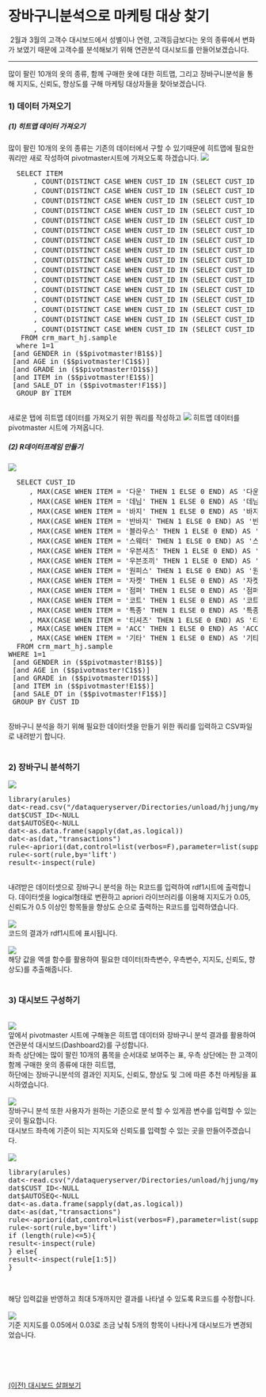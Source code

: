 
# 장바구니분석으로 마케팅 대상 찾기


&nbsp;2월과 3월의 고객수 대시보드에서 성별이나 연령, 고객등급보다는 옷의 종류에서 변화가 보였기 때문에 고객수를 분석해보기 위해 연관분석 대시보드를 만들어보겠습니다.

---

많이 팔린 10개의 옷의 종류, 함께 구매한 옷에 대한 히트맵, 그리고 장바구니분석을 통해 지지도, 신뢰도, 향상도를 구해 마케팅 대상자들을 찾아보겠습니다.

<h3>1) 데이터 가져오기</h3>
<h5>(1) 히트맵 데이터 가져오기</h5>
많이 팔린 10개의 옷의 종류는 기존의 데이터에서 구할 수 있기때문에 히트맵에 필요한 쿼리만 새로 작성하여 pivotmaster시트에 가져오도록 하겠습니다.
<img src="https://user-images.githubusercontent.com/57983744/204942655-42309db2-3782-4dc8-a2a4-61d3d2820d31.png">
<br>
<pre>
  SELECT ITEM
      , COUNT(DISTINCT CASE WHEN CUST_ID IN (SELECT CUST_ID FROM crm_mart_hj.sample WHERE ITEM = 'ACC' GROUP BY CUST_ID) THEN CUST_ID ELSE NULL END) AS ACC
      , COUNT(DISTINCT CASE WHEN CUST_ID IN (SELECT CUST_ID FROM crm_mart_hj.sample WHERE ITEM = '기타' GROUP BY CUST_ID) THEN CUST_ID ELSE NULL END) AS 기타
      , COUNT(DISTINCT CASE WHEN CUST_ID IN (SELECT CUST_ID FROM crm_mart_hj.sample WHERE ITEM = '다운' GROUP BY CUST_ID) THEN CUST_ID ELSE NULL END) AS 다운
      , COUNT(DISTINCT CASE WHEN CUST_ID IN (SELECT CUST_ID FROM crm_mart_hj.sample WHERE ITEM = '데님' GROUP BY CUST_ID) THEN CUST_ID ELSE NULL END) AS 데님
      , COUNT(DISTINCT CASE WHEN CUST_ID IN (SELECT CUST_ID FROM crm_mart_hj.sample WHERE ITEM = '바지' GROUP BY CUST_ID) THEN CUST_ID ELSE NULL END) AS 바지
      , COUNT(DISTINCT CASE WHEN CUST_ID IN (SELECT CUST_ID FROM crm_mart_hj.sample WHERE ITEM = '반바지' GROUP BY CUST_ID) THEN CUST_ID ELSE NULL END) AS 반바지
      , COUNT(DISTINCT CASE WHEN CUST_ID IN (SELECT CUST_ID FROM crm_mart_hj.sample WHERE ITEM = '블라우스' GROUP BY CUST_ID) THEN CUST_ID ELSE NULL END) AS 블라우스
      , COUNT(DISTINCT CASE WHEN CUST_ID IN (SELECT CUST_ID FROM crm_mart_hj.sample WHERE ITEM = '스웨터' GROUP BY CUST_ID) THEN CUST_ID ELSE NULL END) AS 스웨터
      , COUNT(DISTINCT CASE WHEN CUST_ID IN (SELECT CUST_ID FROM crm_mart_hj.sample WHERE ITEM = '우븐셔츠' GROUP BY CUST_ID) THEN CUST_ID ELSE NULL END) AS 우븐셔츠
      , COUNT(DISTINCT CASE WHEN CUST_ID IN (SELECT CUST_ID FROM crm_mart_hj.sample WHERE ITEM = '우븐조끼' GROUP BY CUST_ID) THEN CUST_ID ELSE NULL END) AS 우븐조끼
      , COUNT(DISTINCT CASE WHEN CUST_ID IN (SELECT CUST_ID FROM crm_mart_hj.sample WHERE ITEM = '원피스' GROUP BY CUST_ID) THEN CUST_ID ELSE NULL END) AS 원피스
      , COUNT(DISTINCT CASE WHEN CUST_ID IN (SELECT CUST_ID FROM crm_mart_hj.sample WHERE ITEM = '자켓' GROUP BY CUST_ID) THEN CUST_ID ELSE NULL END) AS 자켓
      , COUNT(DISTINCT CASE WHEN CUST_ID IN (SELECT CUST_ID FROM crm_mart_hj.sample WHERE ITEM = '점퍼' GROUP BY CUST_ID) THEN CUST_ID ELSE NULL END) AS 점퍼
      , COUNT(DISTINCT CASE WHEN CUST_ID IN (SELECT CUST_ID FROM crm_mart_hj.sample WHERE ITEM = '코트' GROUP BY CUST_ID) THEN CUST_ID ELSE NULL END) AS 코트
      , COUNT(DISTINCT CASE WHEN CUST_ID IN (SELECT CUST_ID FROM crm_mart_hj.sample WHERE ITEM = '특종' GROUP BY CUST_ID) THEN CUST_ID ELSE NULL END) AS 특종
      , COUNT(DISTINCT CASE WHEN CUST_ID IN (SELECT CUST_ID FROM crm_mart_hj.sample WHERE ITEM = '티셔츠' GROUP BY CUST_ID) THEN CUST_ID ELSE NULL END) AS 티셔츠
   FROM crm_mart_hj.sample
  where 1=1
 [and GENDER in ($$pivotmaster!B1$$)]
 [and AGE in ($$pivotmaster!C1$$)]
 [and GRADE in ($$pivotmaster!D1$$)]
 [and ITEM in ($$pivotmaster!E1$$)]
 [and SALE_DT in ($$pivotmaster!F1$$)]
  GROUP BY ITEM
</pre>
<br>
새로운 탭에 히트맵 데이터를 가져오기 위한 쿼리를 작성하고 
<img src="https://user-images.githubusercontent.com/57983744/204942658-122d1cbf-eb1c-4edc-b34d-66d0b59e4a59.png">
히트맵 데이터를 pivotmaster 시트에 가져옵니다.
<h5>(2) R데이터프레임 만들기</h5>

<img src="https://user-images.githubusercontent.com/57983744/208564778-83f2ea39-7d01-4750-85ce-22867c25d816.png"><br>

<pre>
  SELECT CUST_ID
     , MAX(CASE WHEN ITEM = '다운' THEN 1 ELSE 0 END) AS '다운' 
     , MAX(CASE WHEN ITEM = '데님' THEN 1 ELSE 0 END) AS '데님' 
     , MAX(CASE WHEN ITEM = '바지' THEN 1 ELSE 0 END) AS '바지' 
     , MAX(CASE WHEN ITEM = '반바지' THEN 1 ELSE 0 END) AS '반바지' 
     , MAX(CASE WHEN ITEM = '블라우스' THEN 1 ELSE 0 END) AS '블라우스' 
     , MAX(CASE WHEN ITEM = '스웨터' THEN 1 ELSE 0 END) AS '스웨터' 
     , MAX(CASE WHEN ITEM = '우븐셔츠' THEN 1 ELSE 0 END) AS '우븐셔츠' 
     , MAX(CASE WHEN ITEM = '우븐조끼' THEN 1 ELSE 0 END) AS '우븐조끼' 
     , MAX(CASE WHEN ITEM = '원피스' THEN 1 ELSE 0 END) AS '원피스' 
     , MAX(CASE WHEN ITEM = '자켓' THEN 1 ELSE 0 END) AS '자켓' 
     , MAX(CASE WHEN ITEM = '점퍼' THEN 1 ELSE 0 END) AS '점퍼' 
     , MAX(CASE WHEN ITEM = '코트' THEN 1 ELSE 0 END) AS '코트' 
     , MAX(CASE WHEN ITEM = '특종' THEN 1 ELSE 0 END) AS '특종' 
     , MAX(CASE WHEN ITEM = '티셔츠' THEN 1 ELSE 0 END) AS '티셔츠' 
     , MAX(CASE WHEN ITEM = 'ACC' THEN 1 ELSE 0 END) AS 'ACC' 
     , MAX(CASE WHEN ITEM = '기타' THEN 1 ELSE 0 END) AS '기타' 
  FROM crm_mart_hj.sample
WHERE 1=1
 [and GENDER in ($$pivotmaster!B1$$)]
 [and AGE in ($$pivotmaster!C1$$)]
 [and GRADE in ($$pivotmaster!D1$$)]
 [and ITEM in ($$pivotmaster!E1$$)]
 [and SALE_DT in ($$pivotmaster!F1$$)]
 GROUP BY CUST_ID
</pre>
<br>
장바구니 분석을 하기 위해 필요한 데이터셋을 만들기 위한 쿼리를 입력하고 CSV파일로 내려받기 합니다.<br>
<br>
<h3>2) 장바구니 분석하기</h3>
<img src="https://user-images.githubusercontent.com/57983744/208565471-812487e3-7995-4b7a-b52c-79e447e1ff68.png"><br>

<pre>
library(arules)
dat<-read.csv("/dataqueryserver/Directories/unload/hjjung/myfile.csv")
dat$CUST_ID<-NULL
dat$AUTOSEQ<-NULL
dat<-as.data.frame(sapply(dat,as.logical))
dat<-as(dat,"transactions")
rule<-apriori(dat,control=list(verbos=F),parameter=list(support  0.05, confidence = 0.5, minlen=2))
rule<-sort(rule,by='lift')
result<-inspect(rule)
</pre>
<br>
내려받은 데이터셋으로 장바구니 분석을 하는 R코드를 입력하여 rdf1시트에 출력합니다.
데이터셋을 logical형태로 변환하고 apriori 라이브러리를 이용해 지지도가 0.05, 신뢰도가 0.5 이상인 항목들을 향상도 순으로 출력하는 R코드를 입력하였습니다.
<br><br>
<img src="https://user-images.githubusercontent.com/57983744/204942665-484aff6b-675d-4028-b276-96f54371270b.png">
<br>
코드의 결과가 rdf1시트에 표시됩니다.
<br><br>
<img src="https://user-images.githubusercontent.com/57983744/204942667-35419e1a-34a2-4fe7-a39a-8b309ce863ec.png">
<br>
해당 값을 엑셀 함수를 활용하여 필요한 데이터(좌측변수, 우측변수, 지지도, 신뢰도, 향상도)를 추출해줍니다.
<br><br>
<h3>3) 대시보드 구성하기</h3>
<br>
<img src="https://user-images.githubusercontent.com/57983744/208567812-f1e5cf5f-1ef3-4897-8e8e-b66dc9d81989.png">
<br>
앞에서 pivotmaster 시트에 구해놓은 히트맵 데이터와 장바구니 분석 결과를 활용하여 연관분석 대시보드(Dashboard2)를 구성합니다.<br>
좌측 상단에는 많이 팔린 10개의 품목을 순서대로 보여주는 표, 우측 상단에는 한 고객이 함께 구매한 옷의 종류에 대한 히트맵, <br>하단에는 장바구니분석의 결과인 지지도, 신뢰도, 향상도 및 그에 따른 추천 마케팅을 표시하였습니다.
<br><br>
<img src="https://user-images.githubusercontent.com/57983744/208567995-4c03849c-e345-4089-85a6-316c2ac11c38.png">
<br>
장바구니 분석 또한 사용자가 원하는 기준으로 분석 할 수 있게끔 변수를 입력할 수 있는 곳이 필요합니다.<br>대시보드 좌측에 기준이 되는 지지도와 신뢰도를 입력할 수 있는 곳을 만들어주겠습니다. 
<br><br>
<img src="https://user-images.githubusercontent.com/57983744/208581630-d2ca07ae-5057-4eae-8a42-71458aa0feb0.png">
<br>
<pre>
library(arules)
dat<-read.csv("/dataqueryserver/Directories/unload/hjjung/myfile.csv")
dat$CUST_ID<-NULL
dat$AUTOSEQ<-NULL
dat<-as.data.frame(sapply(dat,as.logical))
dat<-as(dat,"transactions")
rule<-apriori(dat,control=list(verbos=F),parameter=list(support = [[##Dashboard2!C27##]], confidence = [[##Dashboard2!C29##]],minlen=2))
rule<-sort(rule,by='lift')
if (length(rule)<=5){
result<-inspect(rule)
} else{
result<-inspect(rule[1:5])
}
</pre>
<br>

해당 입력값을 반영하고 최대 5개까지만 결과를 나타낼 수 있도록 R코드를 수정합니다.<br><br>
<img src="https://user-images.githubusercontent.com/57983744/208581798-966fc815-d030-4c43-8385-d18b137849e0.png">
<br>
기준 지지도를 0.05에서 0.03로 조금 낮춰 5개의 항목이 나타나게 대시보드가 변경되었습니다.
<br><br>

<br><br><br>
<a href="/XLIG/2.사용자매뉴얼/3.데이터 분석 해보기/2.대시보드 살펴보기/">(이전) 대시보드 살펴보기</a>
